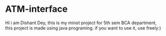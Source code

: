 # ATM-interface
Hi i am Dishant Dey, this is my minot project for 5th sem BCA department, this project is made using java programing. 
if you want to use it, use freely:)
